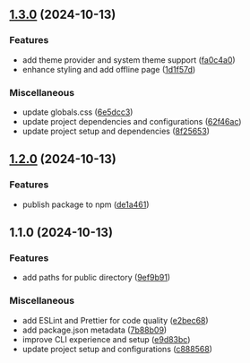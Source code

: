 

## [1.3.0](https://github.com/berlinbruno/nextjs-starter/compare/v1.2.0...v1.3.0) (2024-10-13)

### Features

* add theme provider and system theme support ([fa0c4a0](https://github.com/berlinbruno/nextjs-starter/commit/fa0c4a0caa21ca93448a627ac0ff2e7beedfd2ed))
* enhance styling and add offline page ([1d1f57d](https://github.com/berlinbruno/nextjs-starter/commit/1d1f57ddb7c614ef75227cc6da6c404a8e50a288))

### Miscellaneous

* update globals.css ([6e5dcc3](https://github.com/berlinbruno/nextjs-starter/commit/6e5dcc3e935bdf583c70e47e823961592fa10950))
* update project dependencies and configurations ([62f46ac](https://github.com/berlinbruno/nextjs-starter/commit/62f46ac3a8494be60018f87f49ae7b02869d74fa))
* update project setup and dependencies ([8f25653](https://github.com/berlinbruno/nextjs-starter/commit/8f256537d9ac8b073a5e10568073ec48e43792db))

## [1.2.0](https://github.com/berlinbruno/nextjs-starter/compare/v1.1.0...v1.2.0) (2024-10-13)

### Features

* publish package to npm ([de1a461](https://github.com/berlinbruno/nextjs-starter/commit/de1a4618d29368e0cfe1ea866939331c3bbb8919))

## 1.1.0 (2024-10-13)

### Features

* add paths for public directory ([9ef9b91](https://github.com/berlinbruno/nextjs-starter/commit/9ef9b91d3559a26292ff6e968af3089eddc86700))

### Miscellaneous

* add ESLint and Prettier for code quality ([e2bec68](https://github.com/berlinbruno/nextjs-starter/commit/e2bec6892dadb1284cf195e7b6b613d9fe177a9b))
* add package.json metadata ([7b88b09](https://github.com/berlinbruno/nextjs-starter/commit/7b88b095648a85e9ccbe429d855707bd7f725817))
* improve CLI experience and setup ([e9d83bc](https://github.com/berlinbruno/nextjs-starter/commit/e9d83bc8e1a8ed6f4d93c9cec23798eb7e41527a))
* update project setup and configurations ([c888568](https://github.com/berlinbruno/nextjs-starter/commit/c8885680c121234d22432ab20a226e4f705e09cd))

